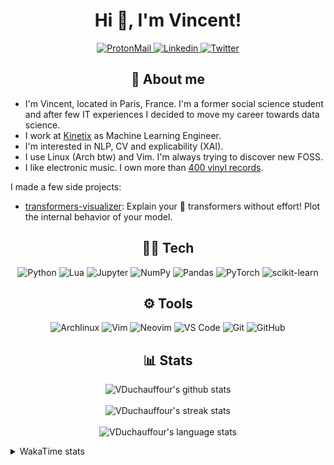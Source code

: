 <h1 align="center">Hi 👋, I'm Vincent!</h1>
<p align="center">
  <a href="mailto:vincent.duchauffour@proton.me">
    <img src="https://img.shields.io/badge/ProtonMail-8B89CC?style=for-the-badge&logo=protonmail&logoColor=white" alt="ProtonMail" />
  </a>
  <a href="https://www.linkedin.com/in/vincent-duchauffour-3a9641155/">
    <img src="https://img.shields.io/badge/Linkedin-0077B5?style=for-the-badge&logo=Linkedin&logoColor=white" alt="Linkedin" />
  </a>
  <a href="https://twitter.com/VDuchauffour">
    <img src="https://img.shields.io/badge/Twitter-1DA1F2?style=for-the-badge&logo=twitter&logoColor=white" alt="Twitter" />
  </a>
</p>

<h2 align="center">🤗 About me</h2>

- I'm Vincent, located in Paris, France. I'm a former social science student and after few IT experiences I decided to move my career towards data science. 
- I work at <a href="https://www.kinetix.tech/">Kinetix<a/> as Machine Learning Engineer.
- I'm interested in NLP, CV and explicability (XAI).
- I use Linux (Arch btw) and Vim. I'm always trying to discover new FOSS.
- I like electronic music. I own more than <a href="https://www.discogs.com/user/Voigt_Kampff/collection">400 vinyl records<a/>.

I made a few side projects:
- <a href="https://github.com/VDuchauffour/transformers-visualizer">transformers-visualizer</a>: Explain your 🤗 transformers without effort! Plot the internal behavior of your model. 

<h2 align="center">👩‍💻 Tech</h1>
<p align="center">
  <img alt="Python" src="https://img.shields.io/badge/Python-FFD43B?style=for-the-badge&logo=python&logoColor=3572A5"/>
  <img alt="Lua" src="https://img.shields.io/badge/Lua-000080?style=for-the-badge&logo=Lua&logoColor=white">
  <img alt="Jupyter" src="https://img.shields.io/badge/Jupyter-F37626.svg?&style=for-the-badge&logo=Jupyter&logoColor=white" />
<!--   <br /> -->
  <img alt="NumPy" src="https://img.shields.io/badge/Numpy-777BB4?style=for-the-badge&logo=numpy&logoColor=white" />
  <img alt="Pandas" src="https://img.shields.io/badge/Pandas-2C2D72?style=for-the-badge&logo=pandas&logoColor=white" />
  <img alt="PyTorch" src="https://img.shields.io/badge/PyTorch-EE4C2C?style=for-the-badge&logo=PyTorch&logoColor=white" />
  <img alt="scikit-learn" src="https://img.shields.io/badge/scikit_learn-F7931E?style=for-the-badge&logo=scikit-learn&logoColor=white" />
</p>

<h2 align="center">⚙️ Tools</h1>
<p align="center">
  <img alt="Archlinux" src="https://img.shields.io/badge/Archlinux-white?style=for-the-badge&logo=Archlinux&logoColor=blue">
  <img alt="Vim" src="https://img.shields.io/badge/Vim-darkgreen?style=for-the-badge&logo=VIm&logoColor=white">
  <img alt="Neovim" src="https://img.shields.io/badge/Neovim-lightgrey?style=for-the-badge&logo=neovim&logoColor=white">
  <img alt="VS Code" src="https://img.shields.io/badge/VS_Code-0078D4?style=for-the-badge&logo=visual%20studio%20code&logoColor=white"/>
  <img alt="Git" src="https://img.shields.io/badge/GIT-E44C30?style=for-the-badge&logo=git&logoColor=white"/>
  <img alt="GitHub" src="https://img.shields.io/badge/GitHub-grey?style=for-the-badge&logo=github&logoColor=white"/>
</p>

<h2 align="center">📊 Stats</h1>
<p align="center">
  <img align="center" alt="VDuchauffour's github stats" src="https://github-readme-stats.vercel.app/api?username=VDuchauffour&count_private=true&include_all_commits=true&show_icons=true&theme=react"/>
  <br />
  <br />
  <img align="center" alt="VDuchauffour's streak stats" src="https://streak-stats.demolab.com?user=VDuchauffour&theme=react"/>
  <br />
  <br />
  <img align="center" alt="VDuchauffour's language stats" src="https://github-readme-stats.vercel.app/api/top-langs/?username=VDuchauffour&count_private=true&include_all_commits=true&show_icons=true&layout=compact&theme=react"/>
<!--   <br />
  <img align="center" alt="VDuchauffour's Wakatime stats" src="https://github-readme-stats.vercel.app/api/wakatime?username=VDuchauffour&theme=react"/> -->
</p>

<details><summary>WakaTime stats</summary>
<br />

<!--START_SECTION:waka-->
![Code Time](http://img.shields.io/badge/Code%20Time-430%20hrs%2017%20mins-blue)

![Lines of code](https://img.shields.io/badge/From%20Hello%20World%20I%27ve%20Written-88%20Thousand%20lines%20of%20code-blue)

**🐱 My GitHub Data** 

> 🏆 710 Contributions in the Year 2023
 > 
> 📦 18.1 kB Used in GitHub's Storage 
 > 
> 🚫 Not Opted to Hire
 > 
> 📜 6 Public Repositories 
 > 
> 🔑 2 Private Repositories  
 > 
**I'm an Early 🐤** 

```text
🌞 Morning       41 commits       █░░░░░░░░░░░░░░░░░░░░░░░░   04.95 % 
🌆 Daytime      473 commits       ██████████████░░░░░░░░░░░   57.13 % 
🌃 Evening      268 commits       ████████░░░░░░░░░░░░░░░░░   32.37 % 
🌙 Night         46 commits       █░░░░░░░░░░░░░░░░░░░░░░░░   05.56 % 

```
📅 **I'm Most Productive on Monday** 

```text
Monday         229 commits       ███████░░░░░░░░░░░░░░░░░░   27.66 % 
Tuesday         80 commits       ██░░░░░░░░░░░░░░░░░░░░░░░   09.66 % 
Wednesday      142 commits       ████░░░░░░░░░░░░░░░░░░░░░   17.15 % 
Thursday       199 commits       ██████░░░░░░░░░░░░░░░░░░░   24.03 % 
Friday         132 commits       ████░░░░░░░░░░░░░░░░░░░░░   15.94 % 
Saturday        19 commits       ░░░░░░░░░░░░░░░░░░░░░░░░░   02.29 % 
Sunday          27 commits       ░░░░░░░░░░░░░░░░░░░░░░░░░   03.26 % 

```


📊 **This Week I Spent My Time On** 

```text
💬 Programming Languages: 
Python                   8 hrs 42 mins       █████████████░░░░░░░░░░░░   52.57 % 
Text                     4 hrs 16 mins       ██████░░░░░░░░░░░░░░░░░░░   25.79 % 
lir                      1 hr 6 mins         █░░░░░░░░░░░░░░░░░░░░░░░░   06.70 % 
YAML                     46 mins             █░░░░░░░░░░░░░░░░░░░░░░░░   04.64 % 
Bash                     29 mins             ░░░░░░░░░░░░░░░░░░░░░░░░░   02.98 % 

```


 Last Updated on 21/02/2023 00:41:48 UTC
<!--END_SECTION:waka-->
</details>
